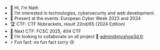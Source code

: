 - 👋 Hi, I’m Nath
- 👀 I’m interested in technologies, cybersecurity and web development.
- 🙋 Present at the events: European Cyber ​​Week 2023 and 2024
- 🏆 CTF: CTF Nobrackets, result 22nd/65 (2024 Edition)
- 🚩 Next CTF: FCSC 2025, 404 CTF
- 💞️ I’m looking to collaborate on all project
  📳 admin@myshop3d.fr
- ⚡ Fun fact: no fun fact sorry 😢

<!---
Luffy-demon/Luffy-demon is a ✨ special ✨ repository because its `README.md` (this file) appears on your GitHub profile.
You can click the Preview link to take a look at your changes.
--->

